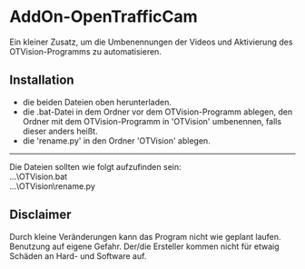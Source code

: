 # AddOn-OpenTrafficCam
Ein kleiner Zusatz, um die Umbenennungen der Videos und Aktivierung des OTVision-Programms zu automatisieren.

## Installation ##
- die beiden Dateien oben herunterladen.
- die .bat-Datei in dem Ordner vor dem OTVision-Programm ablegen, den Ordner mit dem OTVision-Programm in 'OTVision' umbenennen, falls dieser anders heißt.
- die 'rename.py' in den Ordner 'OTVision' ablegen. <br>
---
  Die Dateien sollten wie folgt aufzufinden sein:<br>
    ...\OTVision.bat<br>
    ...\OTVision\rename.py
## Disclaimer ##
Durch kleine Veränderungen kann das Program nicht wie geplant laufen. <br>
Benutzung auf eigene Gefahr. Der/die Ersteller kommen nicht für etwaig Schäden an Hard- und Software auf. 
